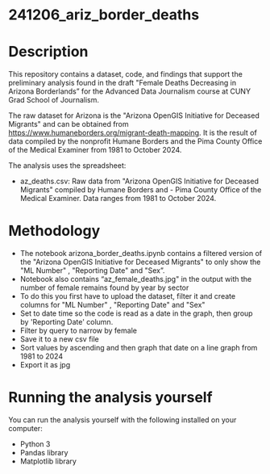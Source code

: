 # 241206_ariz_border_deaths
# **Description**

This repository contains a dataset, code, and findings that support the preliminary analysis found in the draft "Female Deaths Decreasing in Arizona Borderlands” for the Advanced Data Journalism course at CUNY Grad School of Journalism.

The raw dataset for Arizona is the "Arizona OpenGIS Initiative for Deceased Migrants" and can be obtained from https://www.humaneborders.org/migrant-death-mapping. It is the result of data compiled by the nonprofit Humane Borders and the Pima County Office of the Medical Examiner from 1981 to October 2024.

The analysis uses the spreadsheet:

- az_deaths.csv: Raw data from "Arizona OpenGIS Initiative for Deceased Migrants" compiled by Humane Borders and - Pima County Office of the Medical Examiner. Data ranges from 1981 to October 2024.

# **Methodology**

- The notebook arizona_border_deaths.ipynb contains a filtered version of the "Arizona OpenGIS Initiative for Deceased Migrants" to only show the "ML Number" , "Reporting Date" and "Sex”.
- Notebook also contains “az_female_deaths.jpg" in the output with the number of female remains found by year by sector 
- To do this you first have to upload the dataset, filter it and create columns for "ML Number" , "Reporting Date" and "Sex"
- Set to date time so the code is read as a date in the graph, then group by 'Reporting Date' column.
- Filter by query to narrow by female
- Save it to a new csv file
- Sort values by ascending and then graph that date on a line graph from 1981 to 2024
- Export it as jpg


# **Running the analysis yourself**
You can run the analysis yourself with the following installed on your computer:
- Python 3
- Pandas library
- Matplotlib library
